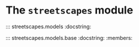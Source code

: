 # The `streetscapes` module

::: streetscapes.models
    :docstring:

::: streetscapes.models.base
    :docstring:
    :members: